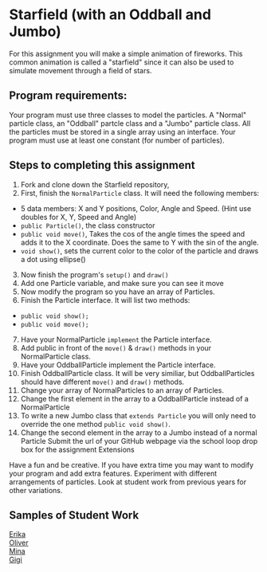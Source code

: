 Starfield (with an Oddball and Jumbo)
=========================
For this assignment you will make a simple animation of fireworks. This common animation is called a "starfield" since it can also be used to simulate movement through a field of stars.
 
Program requirements:
---------------------
Your program must use three classes to model the particles. A "Normal" particle class, an "Oddball" partcle class and a "Jumbo" particle class. All the particles must be stored in a single array using an interface. Your program must use at least one constant (for number of particles).

Steps to completing this assignment
-----------------------------------
1. Fork and clone down the Starfield repository,
2. First, finish the `NormalParticle` class. It will need the following members:
* 5 data members: X and Y positions, Color, Angle and Speed. (Hint use doubles for X, Y, Speed and Angle)
* `public Particle()`, the class constructor
* `public void move()`, Takes the cos of the angle times the speed and adds it to the X coordinate. Does the same to Y with the sin of the angle.
* `void show()`, sets the current color to the color of the particle and draws a dot using ellipse()
3. Now finish the program's `setup()` and `draw()`
4. Add one Particle variable, and make sure you can see it move
5. Now modify the program so you have an array of Particles.
6. Finish the Particle interface. It will list two methods:
* `public void show();`
* `public void move();`
7. Have your NormalParticle `implement` the Particle interface.
8. Add public in front of the `move()` & `draw()` methods in your NormalParticle class.
9. Have your OddballParticle implement the Particle interface.
10. Finish OddballParticle class. It will be very similiar, but OddballParticles should have different `move()` and `draw()` methods.
11. Change your array of NormalParticles to an array of Particles.
12. Change the first element in the array to a OddballParticle instead of a NormalParticle
13. To write a new Jumbo class that `extends Particle` you will only need to override the one method `public void show()`. 
14. Change the second element in the array to a Jumbo instead of a normal Particle
Submit the url of your GitHub webpage via the school loop drop box for the assignment
Extensions  

Have a fun and be creative. If you have extra time you may want to modify your program and add extra features. Experiment with different arrangements of particles. Look at student work from previous years for other variations.

Samples of Student Work
-----------------------
[Erika](http://bekutaa.github.io/Starfield/)  
[Oliver](http://olivernoss.github.io/Starfield/)  
[Mina](http://minataur.github.io/Starfield/)  
[Gigi](http://gigibyte327.github.io/Starfield/)  
  
